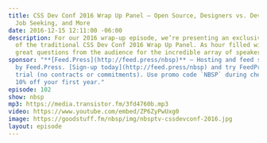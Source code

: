 ```yaml
---
title: CSS Dev Conf 2016 Wrap Up Panel — Open Source, Designers vs. Devs, Hiring,
  Job Seeking, and More
date: 2016-12-15 12:11:00 -06:00
description: For our 2016 wrap-up episode, we’re presenting an exclusive recording
  of the traditional CSS Dev Conf 2016 Wrap Up Panel. As hour filled with lots of
  great questions from the audience for the incredible array of speakers.
sponsor: "**[Feed.Press](http://feed.press/nbsp)** — Hosting and feed support provided
  by Feed.Press. [Sign-up today](http://feed.press/nbsp) and try FeedPress on a 14-day
  trial (no contracts or commitments). Use promo code `NBSP` during checkout to get
  10% off your first year."
episode: 102
show: nbsp
mp3: https://media.transistor.fm/3fd4760b.mp3
video: https://www.youtube.com/embed/ZP6ZyPwUxg0
image: https://goodstuff.fm/nbsp/img/nbsptv-cssdevconf-2016.jpg
layout: episode
---
```


